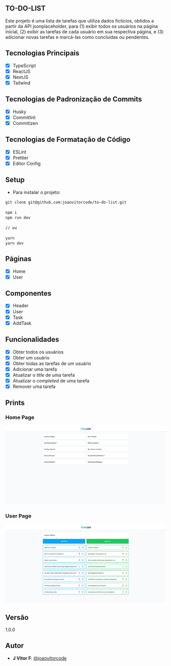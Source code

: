 ## TO-DO-LIST

Este projeto é uma lista de tarefas que utiliza dados fictícios, obtidos a partir da API jsonplaceholder, para (1) exibir todos os usuários na página inicial, (2) exibir as tarefas de cada usuário em sua respectiva página, e (3) adicionar novas tarefas e marcá-las como concluídas ou pendentes.

## Tecnologias Principais

- [x] TypeScript
- [x] ReactJS
- [x] NextJS
- [x] Tailwind

## Tecnologias de Padronização de Commits

- [x] Husky
- [x] Commitlint
- [x] Commitizen

## Tecnologias de Formatação de Código

- [x] ESLint
- [x] Prettier
- [x] Editor Config

## Setup

- Para instalar o projeto:

```
git clone git@github.com:joaovitorcode/to-do-list.git

npm i
npm run dev

// ou

yarn
yarn dev
```

## Páginas

- [x] Home
- [x] User

## Componentes

- [x] Header
- [x] User
- [x] Task
- [x] AddTask

## Funcionalidades

- [x] Obter todos os usuários
- [x] Obter um usuário
- [x] Obter todas as tarefas de um usuário
- [x] Adicionar uma tarefa
- [x] Atualizar o _title_ de uma tarefa
- [x] Atualizar o _completed_ de uma tarefa
- [x] Remover uma tarefa

## Prints
### Home Page
![print da página inicial](https://github.com/joaovitorcode/to-do-list/blob/main/public/print_home_page.png)

### User Page
![print da página de usuário](https://github.com/joaovitorcode/to-do-list/blob/main/public/print_user_page.png)

## Versão

1.0.0

## Autor

- **J Vitor F**: [@joaovitorcode](https://github.com/joaovitorcode)
